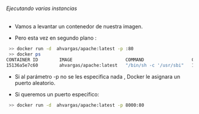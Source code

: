 ######  Ejecutando varias instancias

- Vamos a levantar un contenedor de nuestra imagen.
<!-- .element: class="fragment"  -->

- Pero esta vez en segundo plano :
<!-- .element: class="fragment"  -->


```bash
 >> docker run -d  ahvargas/apache:latest -p :80
 >> docker ps
CONTAINER ID        IMAGE                    COMMAND                  CREATED             STATUS              PORTS                   NAMES
15136a5e7c60        ahvargas/apache:latest   "/bin/sh -c '/usr/sbi"   13 seconds ago      Up 9 seconds        0.0.0.0:32768->80/tcp   elated_mahavira
```
<!-- .element: class="fragment"  -->

- Si al parámetro -p no se les especifica nada , Docker le asignara un puerto aleatorio.
<!-- .element: class="fragment"  -->
- Si queremos un puerto especifico:
<!-- .element: class="fragment"  -->

```bash
 >> docker run -d  ahvargas/apache:latest -p 8000:80
```
<!-- .element: class="fragment"  -->
